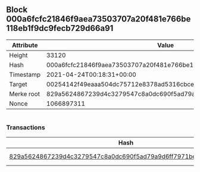 ## Block 000a6fcfc21846f9aea73503707a20f481e766be118eb1f9dc9fecb729d66a91

Attribute | Value
--- | ---
Height | 33120
Hash | 000a6fcfc21846f9aea73503707a20f481e766be118eb1f9dc9fecb729d66a91
Timestamp | 2021-04-24T00:18:31+00:00
Target | 00254142f49eaaa504dc75712e8378ad5316cbcead634704b3734b6271167cc4
Merke root | 829a5624867239d4c3279547c8a0dc690f5ad79a9d6ff7971be9c7a2b7f9d5c7
Nonce | 1066897311

```

```

### Transactions

Hash | Amount
--- | ---
[829a5624867239d4c3279547c8a0dc690f5ad79a9d6ff7971be9c7a2b7f9d5c7](829a5624867239d4c3279547c8a0dc690f5ad79a9d6ff7971be9c7a2b7f9d5c7.md) | 10.00000000 SKEPTI 
